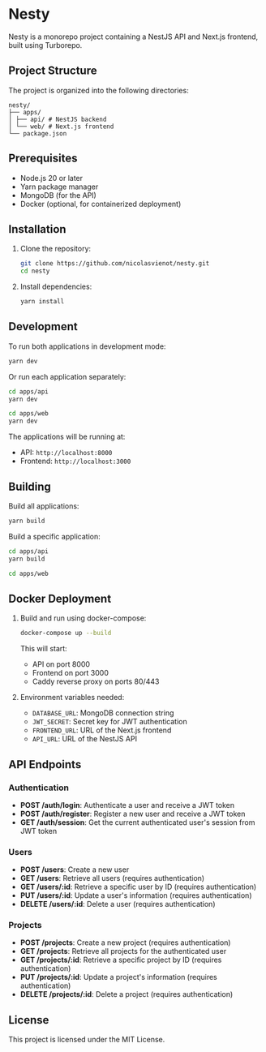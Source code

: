 # Nesty

Nesty is a monorepo project containing a NestJS API and Next.js frontend, built using Turborepo.

## Project Structure

The project is organized into the following directories:

```
nesty/
├── apps/
│ ├── api/ # NestJS backend
│ └── web/ # Next.js frontend
└── package.json
```

## Prerequisites

- Node.js 20 or later
- Yarn package manager
- MongoDB (for the API)
- Docker (optional, for containerized deployment)

## Installation

1. Clone the repository:

   ```bash
   git clone https://github.com/nicolasvienot/nesty.git
   cd nesty
   ```

2. Install dependencies:

   ```bash
   yarn install
   ```

## Development

To run both applications in development mode:

```bash
yarn dev
```

Or run each application separately:

```bash
cd apps/api
yarn dev
```

```bash
cd apps/web
yarn dev
```

The applications will be running at:

- API: `http://localhost:8000`
- Frontend: `http://localhost:3000`

## Building

Build all applications:

```bash
yarn build
```

Build a specific application:

```bash
cd apps/api
yarn build
```

```bash
cd apps/web
```

## Docker Deployment

1. Build and run using docker-compose:

   ```bash
   docker-compose up --build
   ```

   This will start:

   - API on port 8000
   - Frontend on port 3000
   - Caddy reverse proxy on ports 80/443

2. Environment variables needed:
   - `DATABASE_URL`: MongoDB connection string
   - `JWT_SECRET`: Secret key for JWT authentication
   - `FRONTEND_URL`: URL of the Next.js frontend
   - `API_URL`: URL of the NestJS API

## API Endpoints

### Authentication

- **POST /auth/login**: Authenticate a user and receive a JWT token
- **POST /auth/register**: Register a new user and receive a JWT token
- **GET /auth/session**: Get the current authenticated user's session from JWT token

### Users

- **POST /users**: Create a new user
- **GET /users**: Retrieve all users (requires authentication)
- **GET /users/:id**: Retrieve a specific user by ID (requires authentication)
- **PUT /users/:id**: Update a user's information (requires authentication)
- **DELETE /users/:id**: Delete a user (requires authentication)

### Projects

- **POST /projects**: Create a new project (requires authentication)
- **GET /projects**: Retrieve all projects for the authenticated user
- **GET /projects/:id**: Retrieve a specific project by ID (requires authentication)
- **PUT /projects/:id**: Update a project's information (requires authentication)
- **DELETE /projects/:id**: Delete a project (requires authentication)

## License

This project is licensed under the MIT License.
